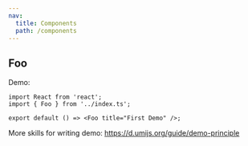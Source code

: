 ```yaml
---
nav:
  title: Components
  path: /components
---
```


## Foo

Demo:

```tsx
import React from 'react';
import { Foo } from '../index.ts';

export default () => <Foo title="First Demo" />;
```

More skills for writing demo: https://d.umijs.org/guide/demo-principle
